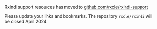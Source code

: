Rxindi support resources has moved to [github.com/rxcle/rxindi-support](https://github.com/rxcle/rxindi-support)

Please update your links and bookmarks. 
The repository `rxcle/rxindi` will be closed April 2024

